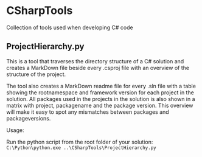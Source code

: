 # CSharpTools

Collection of tools used when developing C# code

## ProjectHierarchy.py

This is a tool that traverses the directory structure of a C# solution and creates a MarkDown file beside every .csproj file with an overview of the structure of the project.

The tool also creates a MarkDown readme file for every .sln file with a table showing the rootnamespace and framework version for each project in the solution. All packages used in the projects in the solution is also shown in a matrix with project, packagename and the package version. This overview will make it easy to spot any mismatches between packages and packageversions.

Usage:

Run the python script from the root folder of your solution: `C:\Python\python.exe ..\CSharpTools\ProjectHierarchy.py`
